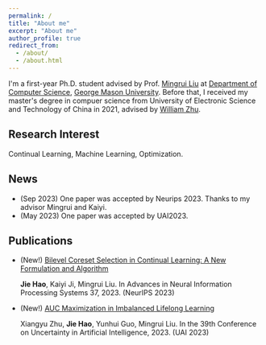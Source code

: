 ```yaml
---
permalink: /
title: "About me"
excerpt: "About me"
author_profile: true
redirect_from: 
  - /about/
  - /about.html
---
```


I'm a first-year Ph.D. student advised by Prof. [Mingrui Liu](https://mingrliu.github.io/) at [Department of Computer Science](https://cs.gmu.edu/), [George Mason University](https://www.gmu.edu/). Before that, I received my master's degree in compuer science from University of Electronic Science and Technology of China in 2021, advised by [William Zhu](https://scholar.google.com/citations?user=GIwXoWAAAAAJ&hl=zh-CN).


Research Interest
------
Continual Learning, Machine Learning, Optimization.

News
------
- (Sep 2023) One paper was accepted by Neurips 2023. Thanks to my advisor Mingrui and Kaiyi.
- (May 2023) One paper was accepted by UAI2023.

Publications
------
- (New!) [Bilevel Coreset Selection in Continual Learning: A New Formulation and Algorithm](https://jhao6.github.io/JieHao.github.io/)
  
  **Jie Hao**, Kaiyi Ji, Mingrui Liu.
  In Advances in Neural Information Processing Systems 37, 2023. (NeurIPS 2023)

- (New!) [AUC Maximization in Imbalanced Lifelong Learning](https://scholar.google.com/citations?view_op=view_citation&hl=en&user=S8ZTkikAAAAJ&citation_for_view=S8ZTkikAAAAJ:2osOgNQ5qMEC)
  
  Xiangyu Zhu, **Jie Hao**, Yunhui Guo, Mingrui Liu.
  In the 39th Conference on Uncertainty in Artificial Intelligence, 2023. (UAI 2023)
